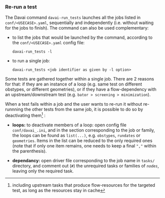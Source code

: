 ### Re-run a test

The Davai command `davai-run_tests` launches all the jobs listed in
`conf/<USECASE>.yaml`, sequentially and independently (i.e. without
waiting for the jobs to finish). The command can also be used
complementary:

-   to list the jobs that would be launched by the command, according to
    the `conf/<USECASE>.yaml` config file:
    ```
    davai-run_tests -l
    ```

-   to run a single job:

    ```
    davai-run_tests <job identifier as given by -l option>
    ```

Some tests are gathered together within a single job. There are 2
reasons for that: if they are an instance of a loop (e.g. same test on
different obstypes, or different geometries), or if they have a
flow-dependency with an upstream/downstream test (e.g. `bator >
screening > minimization`).

When a test fails within a job and the user wants to re-run it without
re-runnning the other tests from the same job, it is possible to do so
by deactivating them[^1] :

-   **loops:** to deactivate members of a loop:
    open config file `conf/davai_.ini`, and in the section corresponding
    to the job or family, the loops can be found as `list(...)`, e.g.
    `obstypes`, `rundates` or `geometries`. Items in the list can be
    reduced to the only required ones (note that if only one item
    remains, one needs to keep a final `","` within the parenthesis).

-   **dependancy:** open driver file corresponding to the job name in
    `tasks/` directory, and comment out (`#`) the unrequired tasks or
    families of *`nodes`*, leaving only the required task.

[^1]: including upstream tasks that produce flow-resources for the
    targeted test, as long as the resources stay in cache
